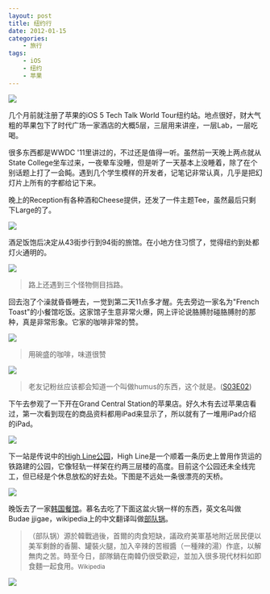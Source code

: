 ```yaml
--- 
layout: post
title: 纽约行 
date: 2012-01-15
categories:
    - 旅行
tags:
    - iOS
    - 纽约
    - 苹果
---
```

![](http://pic.ztpala.com/wp-content/uploads/2012/01/IMG_3550-640x426.jpg)

几个月前就注册了苹果的iOS 5 Tech Talk World Tour纽约站。地点很好，财大气粗的苹果包下了时代广场一家酒店的大概5层，三层用来讲座，一层Lab，一层吃喝。

很多东西都是WWDC '11里讲过的，不过还是值得一听。虽然前一天晚上两点就从State College坐车过来，一夜晕车没睡，但是听了一天基本上没睡着，除了在个别话题上打了一会盹。遇到几个学生模样的开发者，记笔记非常认真，几乎是把幻灯片上所有的字都给记下来。

晚上的Reception有各种酒和Cheese提供，还发了一件主题Tee，虽然最后只剩下Large的了。

![](http://pic.ztpala.com/wp-content/uploads/2012/01/IMG_3549-640x426.jpg)

酒足饭饱后决定从43街步行到94街的旅馆。在小地方住习惯了，觉得纽约到处都灯火通明的。

![](http://pic.ztpala.com/wp-content/uploads/2012/01/IMG_3513-640x426.jpg)

>路上还遇到三个怪物侧目挡路。

回去泡了个澡就昏昏睡去，一觉到第二天11点多才醒。先去旁边一家名为"French Toast"的小餐馆吃饭。这家馆子生意非常火爆，网上评论说胳膊肘碰胳膊肘的那种，真是非常形象。它家的咖啡非常的赞。

![](http://pic.ztpala.com/wp-content/uploads/2012/01/IMG_3515-640x426.jpg)

>用碗盛的咖啡，味道很赞

![](http://pic.ztpala.com/wp-content/uploads/2012/01/IMG_3517-640x426.jpg)

>老友记粉丝应该都会知道一个叫做humus的东西，这个就是。([S03E02](http://www.friendscafe.org/scripts/s3/302.php))

下午去参观了一下开在Grand Central Station的苹果店。好久木有去过苹果店看过，第一次看到现在的商品资料都用iPad来显示了，所以就有了一堆用iPad介绍的iPad。

![](http://pic.ztpala.com/wp-content/uploads/2012/01/IMG_3530-640x426.jpg)

下一站是传说中的[High Line公园](http://www.thehighline.org/)，High Line是一个顺着一条历史上曽用作货运的铁路建的公园，它像轻轨一样架在约两三层楼的高度。目前这个公园还未全线完工，但已经是个休息放松的好去处。下图是不远处一条很漂亮的天桥。

![](http://pic.ztpala.com/wp-content/uploads/2012/01/IMG_3537-640x426.jpg)

晚饭去了一家[韩国餐馆](http://www.yelp.com/biz/pocha-32-new-york)。慕名去吃了下面这盆火锅一样的东西，英文名叫做Budae jjigae，wikipedia上的中文翻译叫做[部队锅](http://zh.wikipedia.org/wiki/%E9%83%A8%E9%9A%8A%E9%8D%8B)。

>（部队锅）源於韓戰過後，首爾的肉食短缺，議政府美軍基地附近居民便以美军剩餘的香腸、罐裝火腿，加入辛辣的苦椒醬（一種辣的湯）作底，以解無肉之苦。時至今日，部隊鍋在南韓仍很受歡迎，並加入很多現代材料如即食麵一起食用。<small>Wikipedia</small>

![](http://pic.ztpala.com/wp-content/uploads/2012/01/IMG_3543-640x426.jpg)
